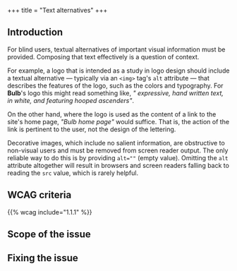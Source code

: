 +++
title = "Text alternatives"
+++

## Introduction

For blind users, textual alternatives of important visual information must be provided. Composing that text effectively is a question of context.

For example, a logo that is intended as a study in logo design should include a textual alternative — typically via an `<img>` tag's `alt` attribute — that describes the features of the logo, such as the colors and typography. For **Bulb**'s logo this might read something like, _" expressive, hand written text, in white, and featuring hooped ascenders"_.

On the other hand, where the logo is used as the content of a link to the site's home page, _"Bulb home page"_ would suffice. That is, the action of the link is pertinent to the user, not the design of the lettering.

Decorative images, which include no salient information, are obstructive to non-visual users and must be removed from screen reader output. The only reliable way to do this is by providing `alt=""` (empty value). Omitting the `alt` attribute altogether will result in browsers and screen readers falling back to reading the `src` value, which is rarely helpful.

## WCAG criteria

{{% wcag include="1.1.1" %}}

## Scope of the issue

## Fixing the issue
